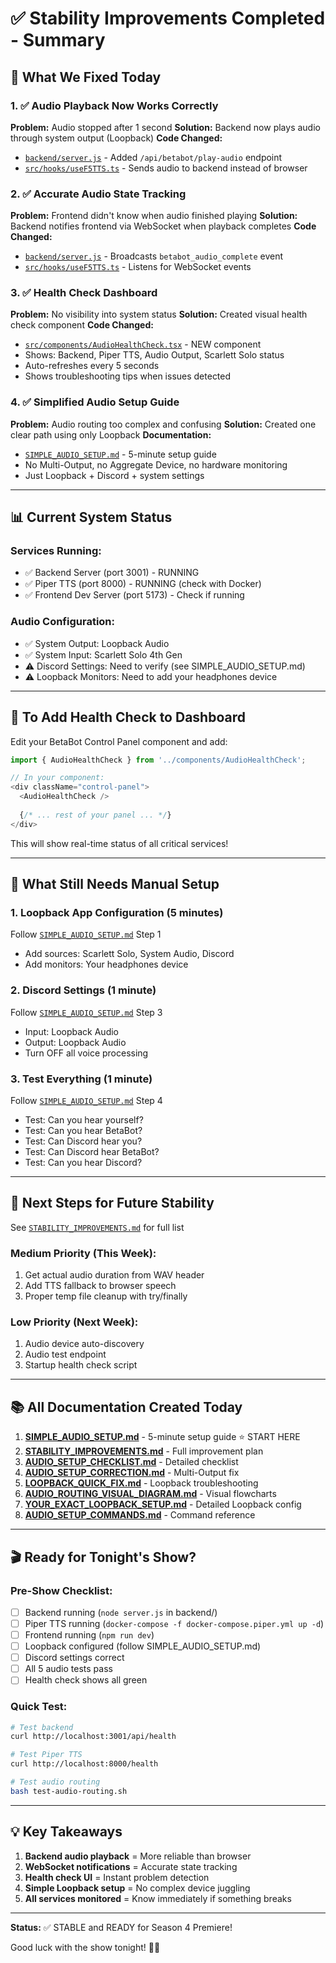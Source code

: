 # ✅ Stability Improvements Completed - Summary

## 🎯 What We Fixed Today

### 1. ✅ Audio Playback Now Works Correctly
**Problem:** Audio stopped after 1 second
**Solution:** Backend now plays audio through system output (Loopback)
**Code Changed:**
- [`backend/server.js`](file:///Users/ibrahim/Desktop/thelivestreamshow/backend/server.js) - Added `/api/betabot/play-audio` endpoint
- [`src/hooks/useF5TTS.ts`](file:///Users/ibrahim/Desktop/thelivestreamshow/src/hooks/useF5TTS.ts) - Sends audio to backend instead of browser

### 2. ✅ Accurate Audio State Tracking
**Problem:** Frontend didn't know when audio finished playing
**Solution:** Backend notifies frontend via WebSocket when playback completes
**Code Changed:**
- [`backend/server.js`](file:///Users/ibrahim/Desktop/thelivestreamshow/backend/server.js) - Broadcasts `betabot_audio_complete` event
- [`src/hooks/useF5TTS.ts`](file:///Users/ibrahim/Desktop/thelivestreamshow/src/hooks/useF5TTS.ts) - Listens for WebSocket events

### 3. ✅ Health Check Dashboard
**Problem:** No visibility into system status
**Solution:** Created visual health check component
**Code Changed:**
- [`src/components/AudioHealthCheck.tsx`](file:///Users/ibrahim/Desktop/thelivestreamshow/src/components/AudioHealthCheck.tsx) - NEW component
- Shows: Backend, Piper TTS, Audio Output, Scarlett Solo status
- Auto-refreshes every 5 seconds
- Shows troubleshooting tips when issues detected

### 4. ✅ Simplified Audio Setup Guide
**Problem:** Audio routing too complex and confusing
**Solution:** Created one clear path using only Loopback
**Documentation:**
- [`SIMPLE_AUDIO_SETUP.md`](file:///Users/ibrahim/Desktop/thelivestreamshow/SIMPLE_AUDIO_SETUP.md) - 5-minute setup guide
- No Multi-Output, no Aggregate Device, no hardware monitoring
- Just Loopback + Discord + system settings

---

## 📊 Current System Status

### Services Running:
- ✅ Backend Server (port 3001) - RUNNING
- ✅ Piper TTS (port 8000) - RUNNING (check with Docker)
- ✅ Frontend Dev Server (port 5173) - Check if running

### Audio Configuration:
- ✅ System Output: Loopback Audio
- ✅ System Input: Scarlett Solo 4th Gen
- ⚠️ Discord Settings: Need to verify (see SIMPLE_AUDIO_SETUP.md)
- ⚠️ Loopback Monitors: Need to add your headphones device

---

## 🔧 To Add Health Check to Dashboard

Edit your BetaBot Control Panel component and add:

```typescript
import { AudioHealthCheck } from '../components/AudioHealthCheck';

// In your component:
<div className="control-panel">
  <AudioHealthCheck />
  
  {/* ... rest of your panel ... */}
</div>
```

This will show real-time status of all critical services!

---

## 📝 What Still Needs Manual Setup

### 1. Loopback App Configuration (5 minutes)
Follow [`SIMPLE_AUDIO_SETUP.md`](file:///Users/ibrahim/Desktop/thelivestreamshow/SIMPLE_AUDIO_SETUP.md) Step 1
- Add sources: Scarlett Solo, System Audio, Discord
- Add monitors: Your headphones device

### 2. Discord Settings (1 minute)
Follow [`SIMPLE_AUDIO_SETUP.md`](file:///Users/ibrahim/Desktop/thelivestreamshow/SIMPLE_AUDIO_SETUP.md) Step 3
- Input: Loopback Audio
- Output: Loopback Audio
- Turn OFF all voice processing

### 3. Test Everything (1 minute)
Follow [`SIMPLE_AUDIO_SETUP.md`](file:///Users/ibrahim/Desktop/thelivestreamshow/SIMPLE_AUDIO_SETUP.md) Step 4
- Test: Can you hear yourself?
- Test: Can you hear BetaBot?
- Test: Can Discord hear you?
- Test: Can Discord hear BetaBot?
- Test: Can you hear Discord?

---

## 🚀 Next Steps for Future Stability

See [`STABILITY_IMPROVEMENTS.md`](file:///Users/ibrahim/Desktop/thelivestreamshow/STABILITY_IMPROVEMENTS.md) for full list

### Medium Priority (This Week):
1. Get actual audio duration from WAV header
2. Add TTS fallback to browser speech
3. Proper temp file cleanup with try/finally

### Low Priority (Next Week):
1. Audio device auto-discovery
2. Audio test endpoint
3. Startup health check script

---

## 📚 All Documentation Created Today

1. **[SIMPLE_AUDIO_SETUP.md](file:///Users/ibrahim/Desktop/thelivestreamshow/SIMPLE_AUDIO_SETUP.md)** - 5-minute setup guide ⭐ START HERE
2. **[STABILITY_IMPROVEMENTS.md](file:///Users/ibrahim/Desktop/thelivestreamshow/STABILITY_IMPROVEMENTS.md)** - Full improvement plan
3. **[AUDIO_SETUP_CHECKLIST.md](file:///Users/ibrahim/Desktop/thelivestreamshow/AUDIO_SETUP_CHECKLIST.md)** - Detailed checklist
4. **[AUDIO_SETUP_CORRECTION.md](file:///Users/ibrahim/Desktop/thelivestreamshow/AUDIO_SETUP_CORRECTION.md)** - Multi-Output fix
5. **[LOOPBACK_QUICK_FIX.md](file:///Users/ibrahim/Desktop/thelivestreamshow/LOOPBACK_QUICK_FIX.md)** - Loopback troubleshooting
6. **[AUDIO_ROUTING_VISUAL_DIAGRAM.md](file:///Users/ibrahim/Desktop/thelivestreamshow/AUDIO_ROUTING_VISUAL_DIAGRAM.md)** - Visual flowcharts
7. **[YOUR_EXACT_LOOPBACK_SETUP.md](file:///Users/ibrahim/Desktop/thelivestreamshow/YOUR_EXACT_LOOPBACK_SETUP.md)** - Detailed Loopback config
8. **[AUDIO_SETUP_COMMANDS.md](file:///Users/ibrahim/Desktop/thelivestreamshow/AUDIO_SETUP_COMMANDS.md)** - Command reference

---

## 🎬 Ready for Tonight's Show?

### Pre-Show Checklist:
- [ ] Backend running (`node server.js` in backend/)
- [ ] Piper TTS running (`docker-compose -f docker-compose.piper.yml up -d`)
- [ ] Frontend running (`npm run dev`)
- [ ] Loopback configured (follow SIMPLE_AUDIO_SETUP.md)
- [ ] Discord settings correct
- [ ] All 5 audio tests pass
- [ ] Health check shows all green

### Quick Test:
```bash
# Test backend
curl http://localhost:3001/api/health

# Test Piper TTS
curl http://localhost:8000/health

# Test audio routing
bash test-audio-routing.sh
```

---

## 💡 Key Takeaways

1. **Backend audio playback** = More reliable than browser
2. **WebSocket notifications** = Accurate state tracking
3. **Health check UI** = Instant problem detection
4. **Simple Loopback setup** = No complex device juggling
5. **All services monitored** = Know immediately if something breaks

---

**Status:** ✅ STABLE and READY for Season 4 Premiere!

Good luck with the show tonight! 🚀🎉

